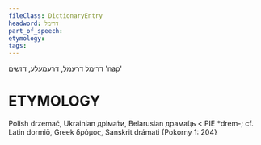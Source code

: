 ```yaml
---
fileClass: DictionaryEntry
headword: דרימל
part_of_speech: 
etymology: 
tags: 
---
```

דרימל
דרעמל, דרעמעלע, דזשים
'nap'

ETYMOLOGY
===========
Polish drzemać, Ukrainian дріма́ти, Belarusian драма́ць < PIE *drem-; cf. Latin dormiō, Greek δρόμος, Sanskrit drámati
{Pokorny 1: 204}

